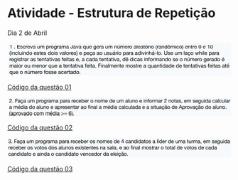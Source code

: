 # Atividade - Estrutura de Repetição

Dia 2 de Abril

![](q01.bmp)

[Código da questão 01](one.java)

![](q02.bmp)

[Código da questão 02](two.java)

![](q03.bmp)

[Código da questão 03](three.java)
